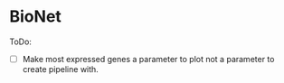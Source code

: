 # BioNet

ToDo:

- [ ] Make most expressed genes a parameter to plot not a parameter to create pipeline with.